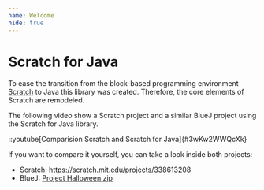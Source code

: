 ```yaml
---
name: Welcome
hide: true
---
```


# Scratch for Java

To ease the transition from the block-based programming environment
[Scratch](scratch.mit.edu) to Java this
library was created. Therefore, the core elements of Scratch are remodeled.

The following video show a Scratch project and a similar BlueJ project using the Scratch for Java library.

::youtube[Comparision Scratch and Scratch for Java]{#3wKw2WWQcXk}

If you want to compare it yourself, you can take a look inside both projects:

- Scratch: https://scratch.mit.edu/projects/338613208
- BlueJ: [Project Halloween.zip](/archives/Halloween.zip)